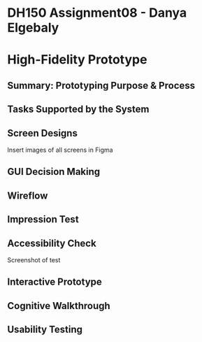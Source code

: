 # DH150 Assignment08 - Danya Elgebaly
# High-Fidelity Prototype

## Summary: Prototyping Purpose & Process

## Tasks Supported by the System

## Screen Designs

Insert images of all screens in Figma

## GUI Decision Making

## Wireflow

## Impression Test

## Accessibility Check

Screenshot of test

## Interactive Prototype

## Cognitive Walkthrough

## Usability Testing
